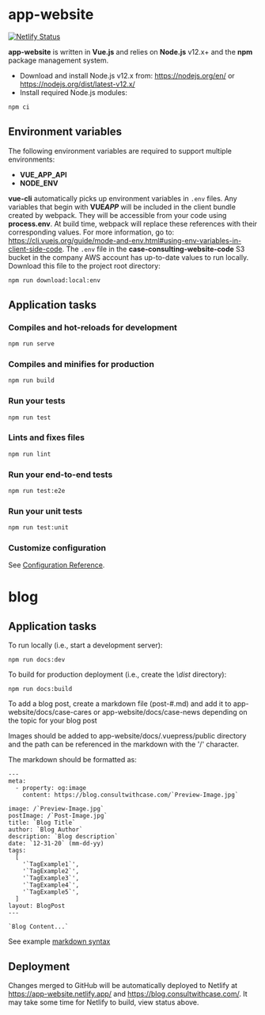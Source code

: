 # app-website

[![Netlify Status](https://api.netlify.com/api/v1/badges/0ed3cdf3-e0fd-493e-8320-159d510167b6/deploy-status)](https://app.netlify.com/sites/app-website/deploys)

**app-website** is written in **Vue.js** and relies on **Node.js** v12.x+ and the **npm** package management system.

- Download and install Node.js v12.x from: https://nodejs.org/en/ or https://nodejs.org/dist/latest-v12.x/
- Install required Node.js modules:

```bash
npm ci
```

## Environment variables

The following environment variables are required to support multiple environments:

- **VUE_APP_API**
- **NODE_ENV**

**vue-cli** automatically picks up environment variables in `.env` files. Any variables that begin with **VUE*APP***
will be included in the client bundle created by webpack. They will be accessible from your code using **process.env**.
At build time, webpack will replace these references with their corresponding values. For more information, go to:
https://cli.vuejs.org/guide/mode-and-env.html#using-env-variables-in-client-side-code.
The `.env` file in the **case-consulting-website-code** S3 bucket in the company AWS account has up-to-date values to run locally.
Download this file to the project root directory:

```bash
npm run download:local:env
```

## Application tasks

### Compiles and hot-reloads for development

```bash
npm run serve
```

### Compiles and minifies for production

```bash
npm run build
```

### Run your tests

```bash
npm run test
```

### Lints and fixes files

```bash
npm run lint
```

### Run your end-to-end tests

```bash
npm run test:e2e
```

### Run your unit tests

```bash
npm run test:unit
```

### Customize configuration

See [Configuration Reference](https://cli.vuejs.org/config/).


# blog

## Application tasks

To run locally (i.e., start a development server):

```
npm run docs:dev
```

To build for production deployment (i.e., create the _\dist_ directory):

```
npm run docs:build
```

To add a blog post, create a markdown file (post-#.md) and add it to app-website/docs/case-cares or app-website/docs/case-news depending on the topic for your blog post

Images should be added to app-website/docs/.vuepress/public directory and the path can be referenced in the markdown with the '/' character.

The markdown should be formatted as:

```
---
meta:
  - property: og:image
    content: https://blog.consultwithcase.com/`Preview-Image.jpg`

image: /`Preview-Image.jpg`
postImage: /`Post-Image.jpg`
title: `Blog Title`
author: `Blog Author`
description: `Blog description`
date: `12-31-20` (mm-dd-yy)
tags:
  [
    '`TagExample1`',
    '`TagExample2`',
    '`TagExample3`',
    '`TagExample4`',
    '`TagExample5`',
  ]
layout: BlogPost
---

`Blog Content...`
```

See example [markdown syntax](https://markdown-it.github.io/)

## Deployment

Changes merged to GitHub will be automatically deployed to Netlify at https://app-website.netlify.app/ and https://blog.consultwithcase.com/. It may take some time for Netlify to build, view status above.
